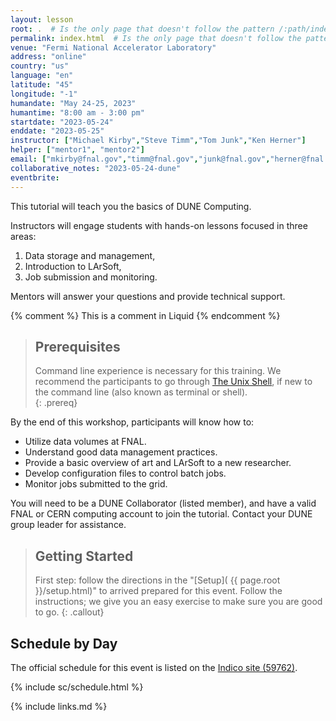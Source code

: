 ```yaml
---
layout: lesson
root: .  # Is the only page that doesn't follow the pattern /:path/index.html
permalink: index.html  # Is the only page that doesn't follow the pattern /:path/index.html
venue: "Fermi National Accelerator Laboratory"
address: "online"
country: "us"
language: "en"
latitude: "45"
longitude: "-1"
humandate: "May 24-25, 2023"
humantime: "8:00 am - 3:00 pm"
startdate: "2023-05-24"
enddate: "2023-05-25"
instructor: ["Michael Kirby","Steve Timm","Tom Junk","Ken Herner"]
helper: ["mentor1", "mentor2"]
email: ["mkirby@fnal.gov","timm@fnal.gov","junk@fnal.gov","herner@fnal.gov"]
collaborative_notes: "2023-05-24-dune"
eventbrite:
---
```


This tutorial will teach you the basics of DUNE Computing. 

Instructors will engage students with hands-on lessons focused in three areas:

1. Data storage and management,
2. Introduction to LArSoft,
3. Job submission and monitoring.

Mentors will answer your questions and provide technical support.

<!-- this is an html comment -->

{% comment %} This is a comment in Liquid {% endcomment %}

> ## Prerequisites
>
> Command line experience is necessary for this training. We recommend the
> participants to go through
> [The Unix Shell](https://swcarpentry.github.io/shell-novice/), if new to the
> command line (also known as terminal or shell).  
{: .prereq}

By the end of this workshop, participants will know how to:

* Utilize data volumes at FNAL.
* Understand good data management practices.
* Provide a basic overview of art and LArSoft to a new researcher.
* Develop configuration files to control batch jobs.
* Monitor jobs submitted to the grid.

You will need to be a DUNE Collaborator (listed member), and have a valid FNAL or CERN computing account to join the tutorial. Contact your  DUNE group leader for assistance.

> ## Getting Started
>
> First step: follow the directions in the "[Setup](
> {{ page.root }}/setup.html)" to arrived prepared for this event. Follow the instructions; we give you an easy exercise 
> to make sure you are good to go.
{: .callout}


<h2 id="schedule">Schedule by Day</h2>

The official schedule for this event is listed on the [Indico site (59762)](https://indico.fnal.gov/event/59762/timetable/#20230524).

{% include sc/schedule.html %}

<!--<center><img  alt="" src="fig/Schedule_computing_training_202105.png"/></center>-->

<!-- An [asynchronous session]({{site.baseurl}}/asynchronous/) is designed as later day acivities for the first two days of the workshop.-->

{% include links.md %}
